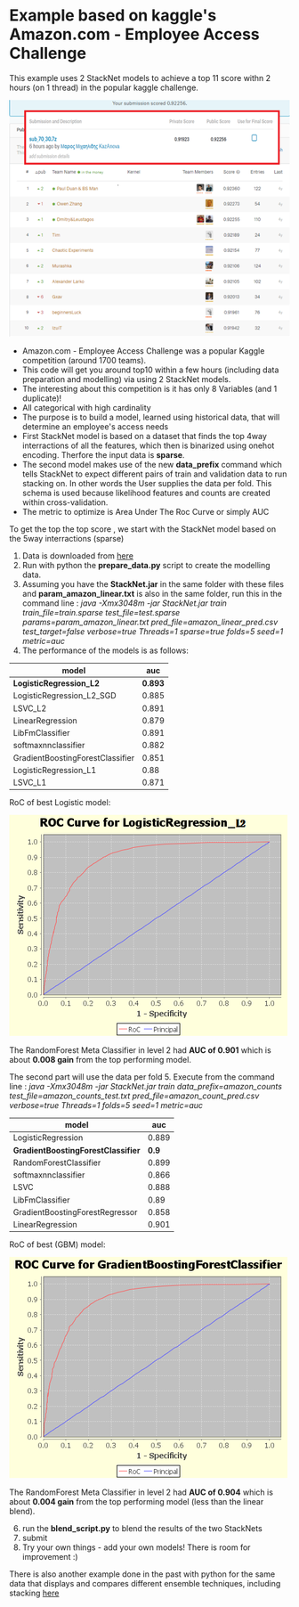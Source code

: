 # Example based on kaggle's Amazon.com - Employee Access Challenge 

This example uses 2 StackNet models to achieve a top 11 score withn 2 hours (on 1 thread) in the popular kaggle challenge.

![Alt text](/example/example_amazon/images/top_11_score.png?raw=true "top 11 score") 

* Amazon.com - Employee Access Challenge was a popular Kaggle competition (around 1700 teams).
* This code will get you around top10 within a few hours (including data preparation and modelling) via using 2 StackNet models.
* The interesting about this competition is it has only 8 Variables (and 1 duplicate)! 
* All categorical with high cardinality
* The purpose is to build a model, learned using historical data, that will determine an employee's access needs 
* First StackNet model is based on a dataset that finds the top 4way interractions of all the features, which then is binarized using onehot encoding. Therfore the input data is **sparse**.
* The second model makes use of the new **data_prefix** command which tells StackNet to expect different pairs of train and validation data to run stacking on. In other words the User supplies the data per fold. This schema is used because likelihood features and counts are created within cross-validation.
* The metric to optimize is Area Under The Roc Curve or simply AUC

To get the top the top score , we start with the StackNet model based on the 5way interractions (sparse)

1. Data is downloaded from [here](https://www.kaggle.com/c/amazon-employee-access-challenge) 
2. Run with python the **prepare_data.py** script to create the modelling data. 
3. Assuming you have the **StackNet.jar** in the same folder with these files and **param_amazon_linear.txt** is also in the same folder, run this in the command line : *java -Xmx3048m -jar StackNet.jar train train_file=train.sparse test_file=test.sparse params=param_amazon_linear.txt pred_file=amazon_linear_pred.csv test_target=false verbose=true Threads=1 sparse=true folds=5 seed=1 metric=auc* 
4. The performance of the models is as follows:

model | auc
--- | ---
**LogisticRegression_L2**  | **0.893**
LogisticRegression_L2_SGD  | 0.885
LSVC_L2  | 0.891
LinearRegression  | 0.879
LibFmClassifier  | 0.891
softmaxnnclassifier  | 0.882
GradientBoostingForestClassifier  | 0.851
LogisticRegression_L1  | 0.88
LSVC_L1   | 0.871

RoC of best Logistic model:

![Alt text](/example/example_amazon/images/best_linear_model.png?raw=true "best linear model") 

The RandomForest Meta Classifier in level 2 had **AUC of 0.901** which is about **0.008 gain** from the top performing model.

The second part will use the data per fold 
5. Execute from the command line : *java -Xmx3048m -jar StackNet.jar train data_prefix=amazon_counts test_file=amazon_counts_test.txt  pred_file=amazon_count_pred.csv  verbose=true Threads=1 folds=5 seed=1 metric=auc*


model | auc
--- | ---
LogisticRegression  | 0.889
**GradientBoostingForestClassifier**  | **0.9**
RandomForestClassifier  | 0.899
softmaxnnclassifier  | 0.866
LSVC  | 0.888
LibFmClassifier  | 0.89
GradientBoostingForestRegressor  | 0.858
LinearRegression  | 0.901

RoC of best (GBM)  model:

![Alt text](/example/example_amazon/images/best_count_model.png?raw=true "best count model") 

The RandomForest Meta Classifier in level 2 had **AUC of 0.904** which is about **0.004 gain** from the top performing model (less than the linear blend).

6. run the **blend_script.py** to blend the results of the two StackNets
7. submit
8. Try your own things - add your own models! There is room for improvement :)  

There is also another example done in the past with python for the same data that displays and compares different ensemble techniques, including stacking [here](https://github.com/kaz-Anova/ensemble_amazon)

